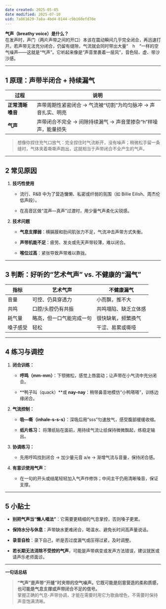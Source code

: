 ```yaml
---
date created: 2025-05-05
date modified: 2025-07-10
uid: 7a861629-7a8a-4bd4-8144-c9b160efd70e
---
```

**气声（breathy voice）是什么？**  
在发声时，声门（两片声带之间的开口）本该在震动瞬间几乎完全闭合，再迅速打开。若声带无法充分闭合，仍留有缝隙，气流就会同时带出大量“ h ”一样的空气噪声——这就是“气声”。它听起来像是“声音里裹着一层风”，音色轻、虚、带沙沙感。

---

## 1 原理：声带半闭合 + 持续漏气

|过程|说明|
|---|---|
|**正常清晰嗓音**|声带周期性紧密闭合 → 气流被“切割”为均匀脉冲 → 声音扎实、明亮|
|**气声**|声带闭合不完全 → 间隙持续漏气 → 声音里掺杂“h”样噪声，能量损失|

> 想像你捏住充气口放气：完全捏住时气流断开，没有噪声；稍微松手留一条缝时，气体夹着嘶嘶声跑出，这就相当于声带闭合不全产生的气声。

---

## 2 常见原因

1. **技巧性使用**
    
    - 流行、R&B 中为了营造慵懒、私密或纤弱的氛围（如 Billie Eilish、周杰伦低声段）。
        
    - 在高音区做“混声—真声”过渡时，用少量气声柔化尖锐感。
        
2. **技术问题**
    
    - **气息支撑弱**：横膈膜和肋间肌张力不足，气流冲击声带方式失衡。
        
    - **声带机能不足**：疲劳、发炎或先天声带较薄，难以闭合。
        
    - **喉位过高**：紧张导致声带难以靠拢。
        

---

## 3 判断：好听的“艺术气声” vs. 不健康的“漏气”

|指标|艺术气声|不健康漏气|
|---|---|---|
|音量|可控、仍具穿透力|小而飘，推不大|
|共鸣|口腔/头腔仍有共振|共鸣塌陷、缺乏立体感|
|耗气量|略高，但一口气能完成一句|很快缺氧，频繁换气|
|嗓子感受|轻松|干涩、易累或嘶哑|

---

## 4 练习与调控

1. **闭合训练：**
    
    - **哼鸣（mm-mm）**：下颚微松，感觉上唇震动；让声带在小气流中充分闭合。
        
    - **鸭子叫（quack）**或 **nay-nay**：稍带鼻音地模仿“小鸭嗒嗒”，训练边缘闭合。
        
2. **气流控制：**
    
    - **吸—嘶（inhale-s-s-s）**：深吸后用“sss”匀速放气，感受腹部缓缓收缩。
        
    - **纸片练习：** 将薄纸贴在面前，用持续气流让纸保持微微飘起，练稳定输出。
        
3. **协调练习：**
    
    - 先用哼鸣找到闭合 → 加少量元音 a/e → 渐增气流与音量，保持闭合感。
        
4. **有意识使用气声：**
    
    - 在一句的开头或结尾轻轻加入气声作修饰；中间主干仍用清晰嗓音，保证支撑。
        

---

## 5 小贴士

- **别把气声当“懒人唱法”**：它需要更精细的气息掌控，否则嗓子更累。
    
- **保持水分与休息**：声带缺水更难闭合，喝温水、避免长时间高声量说话。
    
- **录音自检**：录下自己，听是否过度漏气或压得过紧，及时调整。
    
- **若长期无法消除不受控的气声**，可能是声带病变或发声方法错误，建议就医或请声乐老师面诊。
    

---

**一句话总结**

> **“气声”是声带“开缝”时夹带的空气噪声。它既可能是刻意营造的柔和质感，也可能是气息支撑或声带闭合不足的信号。**  
> 掌握正确的气息-声带协调，才能在需要时用它为歌曲增色，不需要时保持声音饱满清晰。
